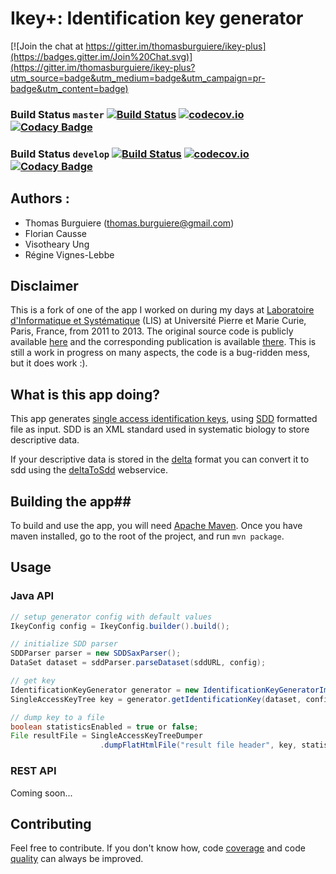 # Ikey+: Identification key generator #

[![Join the chat at https://gitter.im/thomasburguiere/ikey-plus](https://badges.gitter.im/Join%20Chat.svg)](https://gitter.im/thomasburguiere/ikey-plus?utm_source=badge&utm_medium=badge&utm_campaign=pr-badge&utm_content=badge)

### Build Status `master` [![Build Status](https://travis-ci.org/thomasburguiere/ikey-plus.svg?branch=master)](https://travis-ci.org/thomasburguiere/ikey-plus) [![codecov.io](https://codecov.io/github/thomasburguiere/ikey-plus/coverage.svg?branch=master)](https://codecov.io/github/thomasburguiere/ikey-plus?branch=master) [![Codacy Badge](https://api.codacy.com/project/badge/grade/4d3260ee5aab4f03bd70f643d503bb41)](https://www.codacy.com/app/thomas-burguiere/ikey-plus)

### Build Status `develop` [![Build Status](https://travis-ci.org/thomasburguiere/ikey-plus.svg?branch=develop)](https://travis-ci.org/thomasburguiere/ikey-plus) [![codecov.io](https://codecov.io/github/thomasburguiere/ikey-plus/coverage.svg?branch=develop)](https://codecov.io/github/thomasburguiere/ikey-plus?branch=develop) [![Codacy Badge](https://api.codacy.com/project/badge/grade/4d3260ee5aab4f03bd70f643d503bb41)](https://www.codacy.com/app/thomas-burguiere/ikey-plus)

## Authors :

- Thomas Burguiere (thomas.burguiere@gmail.com)
- Florian Causse
- Visotheary Ung
- Régine Vignes-Lebbe

## Disclaimer ##

This is a fork of one of the app I worked on during my days at [Laboratoire d'Informatique et Systématique](http://www.infosyslab.fr) (LIS) at Université Pierre et Marie Curie, Paris, France, from 2011 to 2013. The original source code is publicly available [here](https://code.google.com/p/ikey-plus/) and the corresponding publication is available [there](http://sysbio.oxfordjournals.org/content/62/1/157.long). This is still a work in progress on many aspects, the code is a bug-ridden mess, but it does work :).

## What is this app doing?

This app generates [single access identification keys](https://en.wikipedia.org/wiki/Single-access_key), using [SDD](http://wiki.tdwg.org/twiki/bin/view/SDD/Version1dot1) formatted file as input. SDD is an XML standard used in systematic biology to store descriptive data.

If your descriptive data is stored in the [delta](http://delta-intkey.com/www/overview.htm) format you can convert it to sdd using the [deltaToSdd](http://www.identificationkey.fr/deltatosdd/) webservice.

## Building the app##
To build and use the app, you will need [Apache Maven](https://maven.apache.org/). Once you have maven installed, go to the root of the project, and run `mvn package`.


## Usage ##

### Java API ###

```java
// setup generator config with default values
IkeyConfig config = IkeyConfig.builder().build();

// initialize SDD parser
SDDParser parser = new SDDSaxParser();
DataSet dataset = sddParser.parseDataset(sddURL, config);

// get key
IdentificationKeyGenerator generator = new IdentificationKeyGeneratorImpl();
SingleAccessKeyTree key = generator.getIdentificationKey(dataset, config);

// dump key to a file
boolean statisticsEnabled = true or false;
File resultFile = SingleAccessKeyTreeDumper
					.dumpFlatHtmlFile("result file header", key, statisticsEnabled, outputFolder);
```

### REST API ##

Coming soon...

## Contributing ##
Feel free to contribute. If you don't know how, code [coverage](https://codecov.io/github/thomasburguiere/ikey-plus?branch=master) and code [quality](https://www.codacy.com/app/thomas-burguiere/ikey-plus/dashboard) can always be improved.
